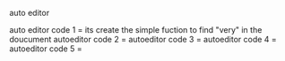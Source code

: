 auto editor 

auto editor code 1 = its create the simple fuction to find "very" in the doucument
autoeditor code 2 =
autoeditor code 3 =
autoeditor code 4 =
autoeditor code 5 =
